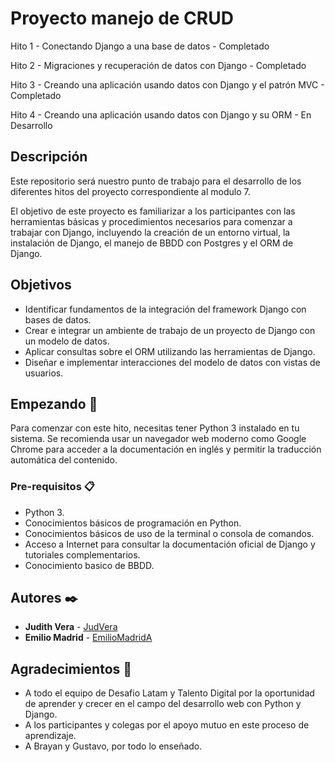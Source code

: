 # Proyecto manejo de CRUD

Hito 1 - Conectando Django a una base de datos - Completado

Hito 2 - Migraciones y recuperación de datos con Django - Completado

Hito 3 - Creando una aplicación usando datos con Django y el patrón MVC - Completado

Hito 4 - Creando una aplicación usando datos con Django y su ORM - En Desarrollo



## Descripción

Este repositorio será nuestro punto de trabajo para el desarrollo de los diferentes hitos del proyecto correspondiente al modulo 7.

El objetivo de este proyecto es familiarizar a los participantes con las herramientas básicas y procedimientos necesarios para comenzar a trabajar con Django, incluyendo la creación de un entorno virtual, la instalación de Django, el manejo de BBDD con Postgres y el ORM de Django.

## Objetivos

- Identificar fundamentos de la integración del framework Django con bases de datos.
- Crear e integrar un ambiente de trabajo de un proyecto de Django con un modelo de datos.
- Aplicar consultas sobre el ORM utilizando las herramientas de Django.
- Diseñar e implementar interacciones del modelo de datos con vistas de usuarios.

## Empezando 🚀

Para comenzar con este hito, necesitas tener Python 3 instalado en tu sistema. Se recomienda usar un navegador web moderno como Google Chrome para acceder a la documentación en inglés y permitir la traducción automática del contenido.

### Pre-requisitos 📋

- Python 3.
- Conocimientos básicos de programación en Python.
- Conocimientos básicos de uso de la terminal o consola de comandos.
- Acceso a Internet para consultar la documentación oficial de Django y tutoriales complementarios.
- Conocimiento basico de BBDD.

## Autores ✒️

- **Judith Vera** - [JudVera](https://github.com/JudVera)
- **Emilio Madrid** - [EmilioMadridA](https://github.com/EmilioMadridA)

## Agradecimientos 🎁

- A todo el equipo de Desafio Latam y Talento Digital por la oportunidad de aprender y crecer en el campo del desarrollo web con Python y Django.
- A los participantes y colegas por el apoyo mutuo en este proceso de aprendizaje.
- A Brayan y Gustavo, por todo lo enseñado.